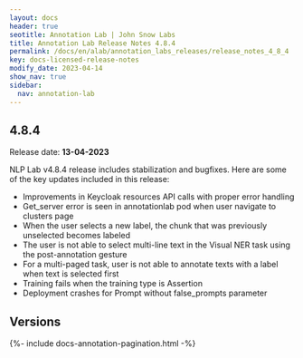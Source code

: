 ```yaml
---
layout: docs
header: true
seotitle: Annotation Lab | John Snow Labs
title: Annotation Lab Release Notes 4.8.4
permalink: /docs/en/alab/annotation_labs_releases/release_notes_4_8_4
key: docs-licensed-release-notes
modify_date: 2023-04-14
show_nav: true
sidebar:
  nav: annotation-lab
---
```


<div class="h3-box" markdown="1">

## 4.8.4

Release date: **13-04-2023**

NLP Lab v4.8.4 release includes stabilization and bugfixes. Here are some of the key updates included in this release:

- Improvements in Keycloak resources API calls with proper error handling
- Get_server error is seen in annotationlab pod when user navigate to clusters page
- When the user selects a new label, the chunk that was previously unselected becomes labeled
- The user is not able to select multi-line text in the Visual NER task using the post-annotation gesture
- For a multi-paged task, user is not able to annotate texts with a label when text is selected first
- Training fails when the training type is Assertion
- Deployment crashes for Prompt without false_prompts parameter



</div><div class="prev_ver h3-box" markdown="1">

## Versions

</div>

{%- include docs-annotation-pagination.html -%}